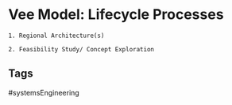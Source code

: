 # Vee Model: Lifecycle Processes
	
	1. Regional Architecture(s)  
	
	2. Feasibility Study/ Concept Exploration

## Tags
#systemsEngineering
